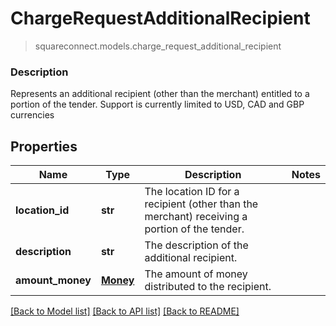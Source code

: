 # ChargeRequestAdditionalRecipient
> squareconnect.models.charge_request_additional_recipient

### Description

Represents an additional recipient (other than the merchant) entitled to a portion of the tender. Support is currently limited to USD, CAD and GBP currencies

## Properties
Name | Type | Description | Notes
------------ | ------------- | ------------- | -------------
**location_id** | **str** | The location ID for a recipient (other than the merchant) receiving a portion of the tender. | 
**description** | **str** | The description of the additional recipient. | 
**amount_money** | [**Money**](Money.md) | The amount of money distributed to the recipient. | 

[[Back to Model list]](../README.md#documentation-for-models) [[Back to API list]](../README.md#documentation-for-api-endpoints) [[Back to README]](../README.md)


